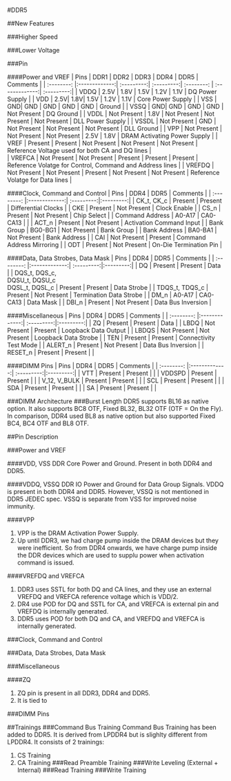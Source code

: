 #DDR5

##New Features

###Higher Speed

###Lower Voltage

###Pin

####Power and VREF
|  Pins  |      DDR1      |   DDR2    |      DDR3      |      DDR4      |   DDR5    |   Comments    |
| :--------: |:-------------:| :---------:| :---------:| :--------: | :-------------:| :---------:|
| VDDQ  | 2.5V | 1.8V | 1.5V | 1.2V | 1.1V | DQ Power Supply |
| VDD | 2.5V| 1.8V| 1.5V | 1.2V | 1.1V | Core Power Supply |
| VSS | GND| GND | GND | GND | GND | Ground |
| VSSQ | GND| GND | GND | GND | Not Present | DQ Ground |
| VDDL | Not Present | 1.8V | Not Present | Not Present | Not Present | DLL Power Supply |
| VSSDL | Not Present | GND | Not Present | Not Present | Not Present | DLL Ground |
| VPP | Not Present | Not Present | Not Present | 2.5V | 1.8V | DRAM Activating Power Supply |
| VREF | Present | Present | Not Present | Not Present | Not Present | Reference Voltage used for both CA and DQ lines |    
| VREFCA | Not Present | Not Present | Present | Present | Present | Reference Volatge for Control, Command and Address lines |
| VREFDQ | Not Present | Not Present | Present | Not Present | Not Present | Reference Volatge for Data lines |

####Clock, Command and Control
|  Pins  |      DDR4      |   DDR5    |   Comments    |
| :--------: |:-------------:| :---------:|:---------:|
| CK_t, CK_c  | Present |     Present | Differential Clocks |
| CKE |   Present    |       Not Present | Clock Enable |
| CS_n | Present |     Not Present | Chip Select |
| Command Address |   A0-A17    |      CA0-CA13 |  |
| ACT_n |   Present    |      Not Present | Activation Command Input |
| Bank Group | BG0-BG1 |     Not Present | Bank Group |
| Bank Address | BA0-BA1 |     Not Present | Bank Address |
| CAI | Not Present |     Present | Command Address Mirroring |
| ODT | Present |     Not Present | On-Die Termination Pin |

####Data, Data Strobes, Data Mask
|  Pins  |      DDR4      |   DDR5    |   Comments    |
| :--------: |:-------------:| :---------:|:---------:|
| DQ  | Present |     Present | Data |
| DQS_t, DQS_c, <br> DQSU_t, DQSU_c <br> DQSL_t, DQSL_c |   Present    |       Present | Data Strobe |
| TDQS_t, TDQS_c | Present |     Not Present | Termination Data Strobe |
| DM_n |   A0-A17    |      CA0-CA13 | Data Mask |
| DBI_n |   Present    |      Not Present | Data Bus Inversion |

####Miscellaneous
|  Pins  |      DDR4      |   DDR5    |   Comments    |
| :--------: |:-------------:| :---------:|:---------:|
| ZQ  | Present |     Present | Data |
| LBDQ |   Not Present    |       Present | Loopback Data Output |
| LBDQS | Not Present |     Not Present | Loopback Data Strobe |
| TEN |   Present    |      Present | Connectivity Test Mode |
| ALERT_n |   Present    |      Not Present | Data Bus Inversion |
| RESET_n | Present |     Present |  |

####DIMM Pins
|  Pins  |      DDR4      |   DDR5    |   Comments    |
| :--------: |:-------------:| :---------:|:---------:|
| VTT  | Present |     Present |  |
| VDDSPD |   Present    |       Present |  |
| V_12, V_BULK | Present |     Present |  |
| SCL |   Present    |      Present |  |
| SDA |   Present    |      Present |  |
| SA | Present |     Present |  |

###DIMM Architecture
###Burst Length
DDR5 supports BL16 as native option. It also supports BC8 OTF, Fixed BL32, BL32 OTF (OTF = On the Fly). In comparison, DDR4 used BL8 as native option but also supported Fixed BC4, BC4 OTF and BL8 OTF.

##Pin Description

###Power and VREF

####VDD, VSS
DDR Core Power and Ground.
Present in both DDR4 and DDR5.

####VDDQ, VSSQ
DDR IO Power and Ground for Data Group Signals.
VDDQ is present in both DDR4 and DDR5. However, VSSQ is not mentioned in DDR5 JEDEC spec.
VSSQ is separate from VSS for improved noise immunity.

####VPP
1. VPP is the DRAM Activation Power Supply.  
2. Up until DDR3, we had charge pump inside the DRAM devices but they were inefficient. So from DDR4 onwards, we have charge pump inside the DDR devices which are used to supplu power when activation command is issued.

####VREFDQ and VREFCA
1. DDR3 uses SSTL for both DQ and CA lines, and they use an external VREFDQ and VREFCA reference voltage which is VDD/2.  
2. DR4 use POD for DQ and SSTL for CA, and VREFCA is external pin and VREFDQ is internally generated.  
3. DDR5 uses POD for both DQ and CA, and VREFDQ and VREFCA is internally generated.  

###Clock, Command and Control

###Data, Data Strobes, Data Mask

###Miscellaneous

####ZQ
1. ZQ pin is present in all DDR3, DDR4 and DDR5.
2. It is tied to 

###DIMM Pins



##Trainings
###Command Bus Training
Command Bus Training has been added to DDR5. It is derived from LPDDR4 but is slighlty different from LPDDR4. It consists of 2 trainings:
1. CS Training
2. CA Training
###Read Preamble Training
###Write Leveling (External + Internal)
###Read Training
###Write Training
